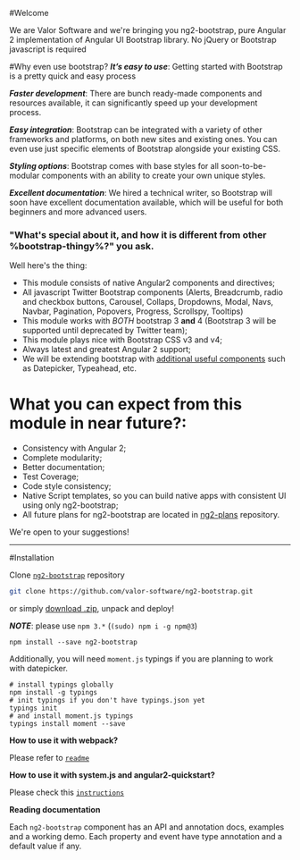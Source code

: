 #Welcome

We are Valor Software and we're bringing you ng2-bootstrap, pure Angular 2 implementation of Angular UI Bootstrap library. No jQuery or Bootstrap javascript is required

#Why even use bootstrap?
***It’s easy to use***: Getting started with Bootstrap is a pretty quick and easy process

***Faster development***: There are bunch ready-made components and resources available, it can significantly speed up your development process.

***Easy integration***: Bootstrap can be integrated with a variety of other frameworks and platforms, on both new sites and existing ones. You can even use just specific elements of Bootstrap alongside your existing CSS.

***Styling options***: Bootstrap comes with base styles for all soon-to-be-modular components with an ability to create your own unique styles.

***Excellent documentation***: We hired a technical writer, so Bootstrap will soon have excellent documentation available, which will be useful for both beginners and more advanced users.


###  "What's special about it, and how it is different from other %bootstrap-thingy%?" you ask. 
Well here's the thing:

- This module consists of native Angular2 components and directives;
- All javascript Twitter Bootstrap components (Alerts, Breadcrumb, radio and checkbox buttons, Carousel, Collaps, Dropdowns, Modal, Navs, Navbar, Pagination, Popovers, Progress, Scrollspy, Tooltips)
- This module works with *BOTH* bootstrap 3 **and** 4 (Bootstrap 3 will be supported until deprecated by Twitter team); 
- This module plays nice with Bootstrap CSS v3 and v4;
- Always latest and greatest Angular 2 support;
- We will be extending bootstrap with [additional useful components](https://github.com/valor-software/ng2-plans) such as Datepicker, Typeahead, etc.

# What you can expect from this module in near future?:

- Consistency with Angular 2;
- Complete modularity;
- Better documentation;
- Test Coverage;
- Code style consistency;
- Native Script templates, so you can build native apps with consistent UI using only ng2-bootstrap;
- All future plans for ng2-bootstrap are located in [ng2-plans](https://github.com/valor-software/ng2-plans) repository.

We're open to your suggestions!

-------------------------------

#Installation

Clone [`ng2-bootstrap`](https://github.com/valor-software/ng2-bootstrap.git) repository
```bash
git clone https://github.com/valor-software/ng2-bootstrap.git
```
or simply [download .zip](https://github.com/valor-software/ng2-bootstrap/archive/development.zip), unpack and deploy! 

***NOTE***: please use ```npm 3.*``` (```(sudo) npm i -g npm@3```)

`npm install --save ng2-bootstrap`

Additionally, you will need `moment.js` typings if you are planning to work with datepicker.

```
# install typings globally
npm install -g typings
# init typings if you don't have typings.json yet
typings init
# and install moment.js typings
typings install moment --save
```

**How to use it with webpack?**

Please refer to [`readme`](https://github.com/valor-software/ng2-bootstrap#with-webpack-angularclassangular2-webpack-starter)

**How to use it with system.js and angular2-quickstart?**

Please check this [`instructions`](https://github.com/valor-software/ng2-bootstrap#quick-start)

**Reading documentation**

Each `ng2-bootstrap` component has an API and annotation docs, examples and a working demo. Each property and event have type annotation and a default value if any.